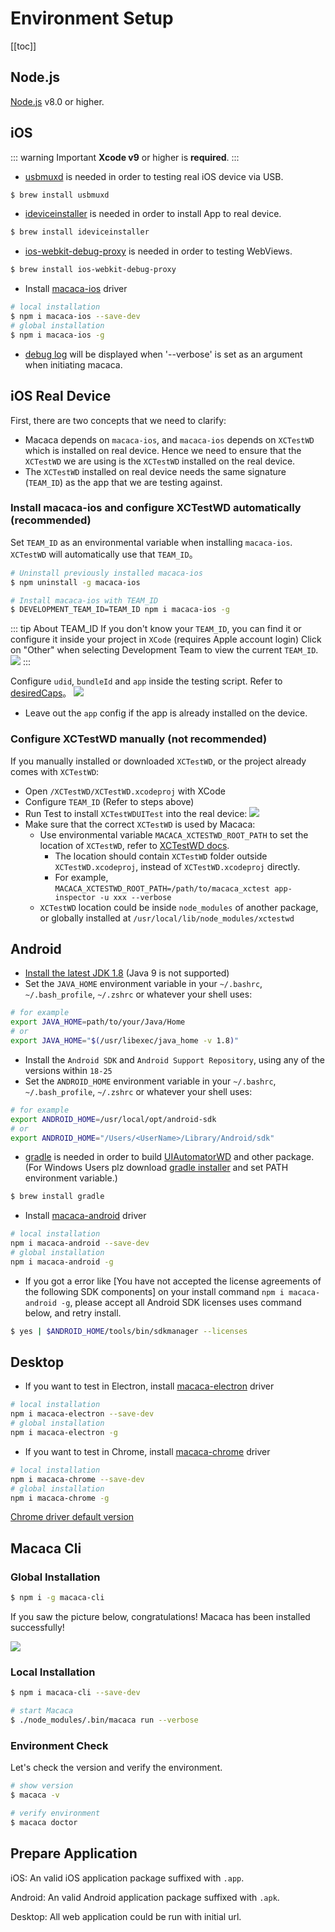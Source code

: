 # Environment Setup

[[toc]]

## Node.js

[Node.js](https://nodejs.org/) v8.0 or higher.

## iOS

::: warning Important
**Xcode v9** or higher is **required**.
:::

- [usbmuxd](//github.com/libimobiledevice/usbmuxd) is needed in order to testing real iOS device via USB.

```bash
$ brew install usbmuxd
```

- [ideviceinstaller](//github.com/libimobiledevice/ideviceinstaller) is needed in order to install App to real device.

```bash
$ brew install ideviceinstaller
```

- [ios-webkit-debug-proxy](//github.com/google/ios-webkit-debug-proxy) is needed in order to testing WebViews.

```bash
$ brew install ios-webkit-debug-proxy
```

- Install [macaca-ios](https://github.com/macacajs/macaca-ios) driver

```bash
# local installation
$ npm i macaca-ios --save-dev
# global installation
$ npm i macaca-ios -g
```

- [debug log](//github.com/macacajs/XCTestWD/blob/master/README.md#43-debug-info) will be displayed when '--verbose' is set as an argument when initiating macaca.

## iOS Real Device

First, there are two concepts that we need to clarify:
* Macaca depends on `macaca-ios`, and `macaca-ios` depends on `XCTestWD` which is installed on real device. Hence we need to ensure that the `XCTestWD` we are using is the `XCTestWD` installed on the real device.
* The `XCTestWD` installed on real device needs the same signature (`TEAM_ID`) as the app that we are testing against.

### Install macaca-ios and configure XCTestWD automatically (recommended)
Set `TEAM_ID` as an environmental variable when installing `macaca-ios`. `XCTestWD` will automatically use that `TEAM_ID`。

```bash
# Uninstall previously installed macaca-ios
$ npm uninstall -g macaca-ios

# Install macaca-ios with TEAM_ID
$ DEVELOPMENT_TEAM_ID=TEAM_ID npm i macaca-ios -g
```

::: tip About TEAM_ID
If you don't know your `TEAM_ID`, you can find it or configure it inside your project in `XCode` (requires Apple account login) Click on "Other" when selecting Development Team to view the current `TEAM_ID`.
![](/assets/6d308bd9gy1fg7cnt9hf6j20t70h7782.jpg)
:::

Configure `udid`, `bundleId` and `app` inside the testing script. Refer to [desiredCaps](https://macacajs.github.io/guide/helpful-settings.html#desired-capabilities)。
![](/assets/88fe9010ly1g1cro765ovj20va0mgtc3.jpg)
* Leave out the `app` config if the app is already installed on the device.

### Configure XCTestWD manually (not recommended)
If you manually installed or downloaded `XCTestWD`, or the project already comes with `XCTestWD`:
* Open `/XCTestWD/XCTestWD.xcodeproj` with XCode
* Configure `TEAM_ID`  (Refer to steps above)
* Run Test to install `XCTestWDUITest` into the real device:
![](/assets/88fe9010ly1g1cro3j4ugj20ya0jc78m.jpg)
* Make sure that the correct `XCTestWD` is used by Macaca:
  * Use environmental variable `MACACA_XCTESTWD_ROOT_PATH` to set the location of `XCTestWD`, refer to [XCTestWD docs](https://github.com/macacajs/XCTestWD#44).
    * The location should contain `XCTestWD` folder outside `XCTestWD.xcodeproj`, instead of `XCTestWD.xcodeproj` directly.
    * For example, `MACACA_XCTESTWD_ROOT_PATH=/path/to/macaca_xctest app-inspector -u xxx --verbose`
  * `XCTestWD` location could be inside `node_modules` of another package, or globally installed at `/usr/local/lib/node_modules/xctestwd`

## Android

- [Install the latest JDK 1.8](http://www.oracle.com/technetwork/java/javase/downloads/jdk8-downloads-2133151.html) (Java 9 is not supported)
- Set the `JAVA_HOME` environment variable in your `~/.bashrc`, `~/.bash_profile`, `~/.zshrc` or whatever your shell uses:

```bash
# for example
export JAVA_HOME=path/to/your/Java/Home
# or
export JAVA_HOME="$(/usr/libexec/java_home -v 1.8)"
```

- Install the `Android SDK` and `Android Support Repository`, using any of the versions within `18-25`
- Set the `ANDROID_HOME` environment variable in your `~/.bashrc`, `~/.bash_profile`, `~/.zshrc` or whatever your shell uses:

```bash
# for example
export ANDROID_HOME=/usr/local/opt/android-sdk
# or
export ANDROID_HOME="/Users/<UserName>/Library/Android/sdk"
```

- [gradle](https://gradle.org) is needed in order to build [UIAutomatorWD](//github.com/macacajs/UIAutomatorWD) and other package.(For Windows Users plz download [gradle installer](https://gradle.org/releases/) and set PATH environment variable.)

```bash
$ brew install gradle
```

- Install [macaca-android](https://github.com/macacajs/macaca-android) driver

```bash
# local installation
npm i macaca-android --save-dev
# global installation
npm i macaca-android -g
```

* If you got a error like [You have not accepted the license agreements of the following SDK components] on your install command `npm i macaca-android -g`, please accept all Android SDK licenses uses command below, and retry install.

```bash
$ yes | $ANDROID_HOME/tools/bin/sdkmanager --licenses
```

## Desktop

- If you want to test in Electron, install [macaca-electron](https://github.com/macacajs/macaca-electron) driver

```bash
# local installation
npm i macaca-electron --save-dev
# global installation
npm i macaca-electron -g
```

- If you want to test in Chrome, install [macaca-chrome](https://github.com/macacajs/macaca-chrome) driver

```bash
# local installation
npm i macaca-chrome --save-dev
# global installation
npm i macaca-chrome -g
```

[Chrome driver default version](https://github.com/macacajs/macaca-chromedriver/blob/master/package.json#L43)

## Macaca Cli

### Global Installation

```bash
$ npm i -g macaca-cli
```

If you saw the picture below, congratulations! Macaca has been installed successfully!

![](/assets/6d308bd9gw1faie2w55hnj20rs0ov4fu.jpg)

### Local Installation

```bash
$ npm i macaca-cli --save-dev

# start Macaca
$ ./node_modules/.bin/macaca run --verbose
```

### Environment Check

Let's check the version and verify the environment.

```bash
# show version
$ macaca -v

# verify environment
$ macaca doctor
```

## Prepare Application

iOS: An valid iOS application package suffixed with `.app`.

Android: An valid Android application package suffixed with `.apk`.

Desktop: All web application could be run with initial url.
